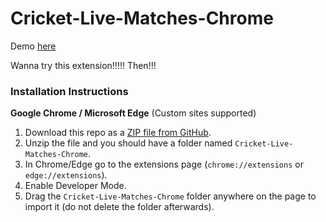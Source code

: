 # Cricket-Live-Matches-Chrome

Demo [here](https://thunderous-parfait-4b0a69.netlify.app/)

Wanna try this extension!!!!! Then!!!
### Installation Instructions
**Google Chrome / Microsoft Edge** (Custom sites supported)
1. Download this repo as a [ZIP file from GitHub](https://github.com/ShravanAmudala55/Cricket-Live-Matches-Chrome/archive/master.zip).
1. Unzip the file and you should have a folder named `Cricket-Live-Matches-Chrome`.
1. In Chrome/Edge go to the extensions page (`chrome://extensions` or `edge://extensions`).
1. Enable Developer Mode.
1. Drag the `Cricket-Live-Matches-Chrome` folder anywhere on the page to import it (do not delete the folder afterwards).
